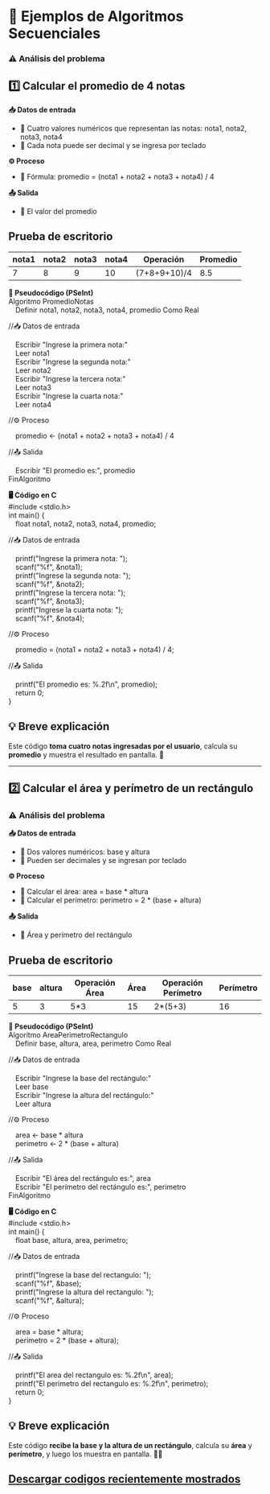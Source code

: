 # 🔹 Ejemplos de Algoritmos Secuenciales
### ⚠️ Análisis del problema

## 1️⃣ Calcular el promedio de 4 notas

**📥 Datos de entrada**  
- 📝 Cuatro valores numéricos que representan las notas: nota1, nota2, nota3, nota4  
- 🔢 Cada nota puede ser decimal y se ingresa por teclado  

**⚙️ Proceso**  
- 🧮 Fórmula: promedio = (nota1 + nota2 + nota3 + nota4) / 4  

**📤 Salida**  
- 🎯 El valor del promedio
## Prueba de escritorio
| nota1 | nota2 | nota3 | nota4 | Operación                  | Promedio |
|-------|-------|-------|-------|---------------------------|----------|
| 7     | 8     | 9     | 10    | (7+8+9+10)/4             | 8.5      |



**📝 Pseudocódigo (PSeInt)**  
Algoritmo PromedioNotas  
 Definir nota1, nota2, nota3, nota4, promedio Como Real  
 
 //📥 Datos de entrada
 
 Escribir "Ingrese la primera nota:"  
 Leer nota1  
 Escribir "Ingrese la segunda nota:"  
 Leer nota2  
 Escribir "Ingrese la tercera nota:"  
 Leer nota3  
 Escribir "Ingrese la cuarta nota:"  
 Leer nota4  
 
 //⚙️ Proceso
 
 promedio <- (nota1 + nota2 + nota3 + nota4) / 4  
 
 //📤 Salida
 
 Escribir "El promedio es:", promedio  
FinAlgoritmo  

**🖥️ Código en C**  
#include <stdio.h>  
int main() {  
 float nota1, nota2, nota3, nota4, promedio; 
 
 //📥 Datos de entrada
 
 printf("Ingrese la primera nota: ");  
 scanf("%f", &nota1);  
 printf("Ingrese la segunda nota: ");  
 scanf("%f", &nota2);  
 printf("Ingrese la tercera nota: ");  
 scanf("%f", &nota3);  
 printf("Ingrese la cuarta nota: ");  
 scanf("%f", &nota4);  
 
 //⚙️ Proceso
 
 promedio = (nota1 + nota2 + nota3 + nota4) / 4;  
 
 //📤 Salida
 
 printf("El promedio es: %.2f\n", promedio);  
 return 0;  
}  

## 💡 Breve explicación
Este código **toma cuatro notas ingresadas por el usuario**, calcula su **promedio** y muestra el resultado en pantalla. 🎯

---

## 2️⃣ Calcular el área y perímetro de un rectángulo

### ⚠️ Análisis del problema

**📥 Datos de entrada**  
- 📝 Dos valores numéricos: base y altura  
- 🔢 Pueden ser decimales y se ingresan por teclado  

**⚙️ Proceso**  
- 🧮 Calcular el área: area = base * altura  
- 📏 Calcular el perímetro: perimetro = 2 * (base + altura)  

**📤 Salida**  
- 🎯 Área y perímetro del rectángulo

## Prueba de escritorio
| base | altura | Operación Área  | Área | Operación Perímetro | Perímetro |
|------|------|--------|----------------|------|-------------------|
| 5    | 3      | 5*3            | 15   | 2*(5+3)           | 16        |


**📝 Pseudocódigo (PSeInt)**  
Algoritmo AreaPerimetroRectangulo  
 Definir base, altura, area, perimetro Como Real  
 
 //📥 Datos de entrada
 
 Escribir "Ingrese la base del rectángulo:"  
 Leer base  
 Escribir "Ingrese la altura del rectángulo:"  
 Leer altura  
 
 //⚙️ Proceso
 
 area <- base * altura  
 perimetro <- 2 * (base + altura) 
 
 //📤 Salida
 
 Escribir "El área del rectángulo es:", area  
 Escribir "El perímetro del rectángulo es:", perimetro  
FinAlgoritmo  

**🖥️ Código en C**  
#include <stdio.h>  
int main() {  
 float base, altura, area, perimetro;  
 
 //📥 Datos de entrada
 
 printf("Ingrese la base del rectangulo: ");  
 scanf("%f", &base);  
 printf("Ingrese la altura del rectangulo: ");  
 scanf("%f", &altura);  
 
 //⚙️ Proceso
 
 area = base * altura;  
 perimetro = 2 * (base + altura);  
 
 //📤 Salida
 
 printf("El area del rectangulo es: %.2f\n", area);  
 printf("El perimetro del rectangulo es: %.2f\n", perimetro);  
 return 0;  
}  

## 💡 Breve explicación
Este código **recibe la base y la altura de un rectángulo**, calcula su **área** y **perímetro**, y luego los muestra en pantalla. 📏🎯

## [Descargar codigos recientemente mostrados](https://github.com/IrvinArmijosG/Portafolio-Digital-Programacion/blob/main/Codigos.zip)

